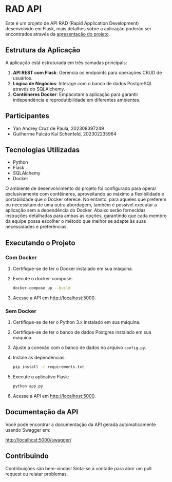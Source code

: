# RAD API

Este é um projeto de API RAD (Rapid Application Development) desenvolvido em Flask, mais detalhes sobre a aplicação poderão ser encontrados através da [apresentação do projeto](https://drive.google.com/file/d/1_0Sa6gOgU1p0GPGgMp6zZCflf4zeZd2N/view?usp=sharing).

## Estrutura da Aplicação

A aplicação está estruturada em três camadas principais:

1. **API REST com Flask**: Gerencia os endpoints para operações CRUD de usuários.
2. **Lógica de Negócios**: Interage com o banco de dados PostgreSQL através do SQLAlchemy.
3. **Contêineres Docker**: Empacotam a aplicação para garantir independência e reprodutibilidade em diferentes ambientes.

## Participantes

- Yan Andrey Cruz de Paula, 202308397249
- Guilherme Falcão Kal Schenfeld, 202302235964

## Tecnologias Utilizadas

- Python
- Flask
- SQLAlchemy
- Docker

O ambiente de desenvolvimento do projeto foi configurado para operar exclusivamente com contêineres, aproveitando ao máximo a flexibilidade e portabilidade que o Docker oferece. No entanto, para aqueles que preferem ou necessitam de uma outra abordagem, também é possível executar a aplicação sem a dependência do Docker. Abaixo serão fornecidas instruções detalhadas para ambas as opções, garantindo que cada membro da equipe possa escolher o método que melhor se adapte às suas necessidades e preferências.

## Executando o Projeto

### Com Docker

1. Certifique-se de ter o Docker instalado em sua máquina.

2. Execute o docker-compose:

   ```sh
   docker-compose up --build
   ```

3. Acesse a API em [http://localhost:5000](http://localhost:5000).

### Sem Docker

1. Certifique-se de ter o Python 3.x instalado em sua máquina.

2. Certifique-se de ter o banco de dados Postgres instalado em sua máquina.

3. Ajuste a conexão com o banco de dados no arquivo `config.py`.

3. Instale as dependências:

   ```sh
   pip install -r requirements.txt
   ```

4. Execute o aplicativo Flask:

   ```sh
   python app.py
   ```

6. Acesse a API em [http://localhost:5000](http://localhost:5000).

## Documentação da API
Você pode encontrar a documentação da API gerada automaticamente usando Swagger em:

[http://localhost:5000/swagger/](http://localhost:5000/swagger/)

## Contribuindo
Contribuições são bem-vindas! Sinta-se à vontade para abrir um pull request ou relatar problemas.
